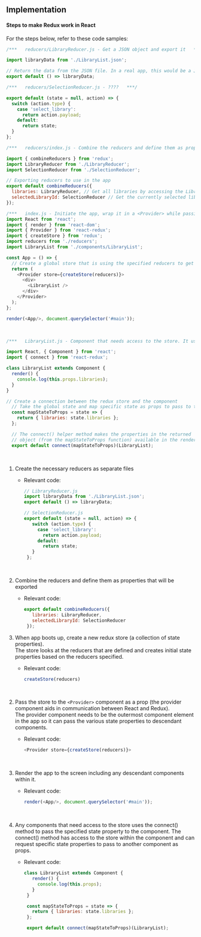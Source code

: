 ## Implementation

#### Steps to make Redux work in React

For the steps below, refer to these code samples:
```js
/***   reducers/LibraryReducer.js - Get a JSON object and export it   ***/

import libraryData from './LibraryList.json';

// Return the data from the JSON file. In a real app, this would be a JSON response from an API call.
export default () => libraryData;
```

```js
/***   reducers/SelectionReducer.js - ????   ***/

export default (state = null, action) => {
  switch (action.type) {
    case 'select_library':
      return action.payload;
    default:
      return state;
  }
};
```

```js
/***   reducers/index.js - Combine the reducers and define them as properties that will be exported   ***/

import { combineReducers } from 'redux';
import LibraryReducer from './LibraryReducer';
import SelectionReducer from './SelectionReducer';

// Exporting reducers to use in the app
export default combineReducers({
  libraries: LibraryReducer, // Get all libraries by accessing the LibraryReducer
  selectedLibraryId: SelectionReducer // Get the currently selected library ID by accessing the SelectionReducer
});
```

```js
/***   index.js - Initiate the app, wrap it in a <Provider> while passing it a reference to a new store while defining the reducers to create initial state   ***/
import React from 'react';
import { render } from 'react-dom';
import { Provider } from 'react-redux';
import { createStore } from 'redux';
import reducers from './reducers';
import LibraryList from './components/LibraryList';

const App = () => {
  // Create a global store that is using the specified reducers to get the state
  return (
    <Provider store={createStore(reducers)}>
      <div>
        <LibraryList />
      </div>
    </Provider>
  );
};

render(<App/>, document.querySelector('#main'));
```

<br>

```js
/***   LibraryList.js - Component that needs access to the store. It uses the connect() method to request specified state from the store and passes it in as props to the component.    ***/

import React, { Component } from 'react';
import { connect } from 'react-redux';

class LibraryList extends Component {
  render() {
    console.log(this.props.libraries);
  }
}

// Create a connection between the redux store and the component
  // Take the global state and map specific state as props to pass to the component
  const mapStateToProps = state => {
    return { libraries: state.libraries };
  };

  // The connect() helper method makes the properties in the returned
  // object (from the mapStateToProps function) available in the render method as props
  export default connect(mapStateToProps)(LibraryList);
```

<br>   

1. Create the necessary reducers as separate files
    * Relevant code:
   
       ```js
       // LibraryReducer.js
       import libraryData from './LibraryList.json';
       export default () => libraryData;
       
       // SelectionReducer.js
       export default (state = null, action) => {
          switch (action.type) {
            case 'select_library':
              return action.payload;
            default:
              return state;
          }
        };
       ```
       
<br>

2. Combine the reducers and define them as properties that will be exported
   * Relevant code:
   
       ```js
       export default combineReducers({
          libraries: LibraryReducer,
          selectedLibraryId: SelectionReducer
        });
       ```
    
2. When app boots up, create a new redux store (a collection of state properties).<br>
   The store looks at the reducers that are defined and creates initial state properties based on the reducers specified.
   * Relevant code:
   
       ```js
       createStore(reducers)
       ```

<br>

2. Pass the store to the `<Provider>` component as a prop (the provider component aids in communication between React and Redux).<br>
  The provider component needs to be the outermost component element in the app so it can pass the various state properties to descendant components.
   * Relevant code:
   
       ```js
       <Provider store={createStore(reducers)}>
       ```

<br>

3. Render the app to the screen including any descendant components within it.
   * Relevant code:
   
       ```js
       render(<App/>, document.querySelector('#main'));
       ```
       
<br>

4. Any components that need access to the store uses the connect() method to pass the specified state property to the component.
     The connect() method has access to the store within the <Provider> component and can request specific state properties to pass to another component as props.
   * Relevant code:
   
       ```js
       class LibraryList extends Component {
          render() {
            console.log(this.props);
          }
        }

        const mapStateToProps = state => {
          return { libraries: state.libraries };
        };

        export default connect(mapStateToProps)(LibraryList);
       ```

